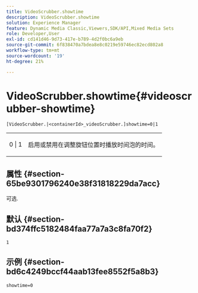 ```yaml
---
title: VideoScrubber.showtime
description: VideoScrubber.showtime
solution: Experience Manager
feature: Dynamic Media Classic,Viewers,SDK/API,Mixed Media Sets
role: Developer,User
exl-id: cd141d46-9d73-417e-b789-4d2f0bc6a9eb
source-git-commit: 6f838470a7bdea8e8c0219e59746ec82ecd802a8
workflow-type: tm+mt
source-wordcount: '19'
ht-degree: 21%

---
```


# VideoScrubber.showtime{#videoscrubber-showtime}

`[VideoScrubber.|<containerId>_videoScrubber.]showtime=0|1`

<table id="table_6E9ED752CF1E4B7F97F857EB049B7EAC"> 
 <tbody> 
  <tr> 
   <td colname="col1"> <p> <span class="codeph"> 0 | 1</span> </p> </td> 
   <td colname="col2"> <p> 启用或禁用在调整旋钮位置时播放时间泡的时间。 </p> </td> 
  </tr> 
 </tbody> 
</table>

## 属性 {#section-65be9301796240e38f31818229da7acc}

可选.

## 默认 {#section-bd374ffc5182484faa77a7a3c8fa70f2}

`1`

## 示例 {#section-bd6c4249bccf44aab13fee8552f5a8b3}

`showtime=0`
